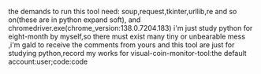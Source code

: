 the demands to run this tool need:  soup,request,tkinter,urllib,re and so on(these are in python expand soft), and chromedriver.exe(chrome_version:138.0.7204.183)
i'm just study python for eight-month by myself,so there must exist many tiny or unbearable mess ,i'm gald to receive the comments from yours
and this tool are just for studying python,record my works
for visual-coin-monitor-tool:the default account:user;code:code 
